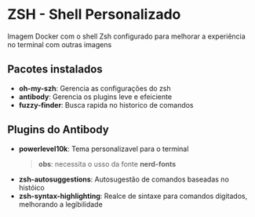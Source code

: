 # ZSH - Shell Personalizado

Imagem Docker com o shell Zsh configurado para melhorar a experiência no terminal com outras imagens

## Pacotes instalados

- **oh-my-szh**: Gerencia as configurações do zsh
- **antibody**: Gerencia os plugins leve e efeiciente
- **fuzzy-finder**: Busca rapida no historico de comandos

## Plugins do Antibody

- **powerlevel10k**: Tema personalizavel para o terminal
  > **obs**: necessita o usso da fonte **nerd-fonts**
- **zsh-autosuggestions**: Autosugestão de comandos baseadas no históico
- **zsh-syntax-highlighting**: Realce de sintaxe para comandos digitados, melhorando a legibilidade
